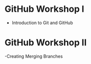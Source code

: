 # GitHub Workshop I
- Introduction to Git and GitHub

# GitHub Workshop II
-Creating Merging Branches
